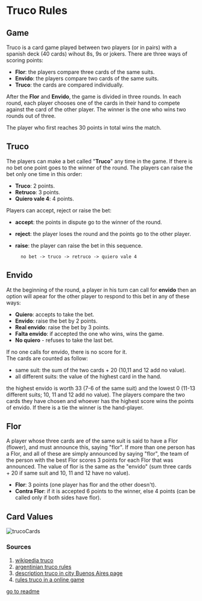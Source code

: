 # Truco Rules

## Game

Truco is a card game played between two players (or in pairs) with a spanish deck (40 cards) wihout 8s, 9s or jokers. There are three ways of scoring points:

* **Flor**: the players compare three cards of the same suits.
* **Envido**: the players compare two cards of the same suits.
* **Truco**: the cards are compared individually.

After the **Flor** and **Envido**, the game is divided in three rounds. In each round, each player chooses one of the cards in their hand to compete against the card of the other player. The winner is the one who wins two rounds out of three. 

The player who first reaches 30 points in total wins the match.

## Truco

The players can make a bet called "**Truco**" any time in the game. If there is no bet one point goes to the winner of the round. The players can raise the bet only one time in this order:

* **Truco**: 2 points.
* **Retruco**: 3 points.
* **Quiero vale 4**: 4 points.

Players can accept, reject or raise the bet:
    
* **accept**: the points in dispute go to the winner of the round.
* **reject**: the player loses the round and the points go to the other player.
* **raise**: the player can raise the bet in this sequence.
    
    
        no bet -> truco -> retruco -> quiero vale 4
    
## Envido

At the beginning of the round, a player in his turn can call for **envido** then an option will apear for the other player to respond to this bet in any of these ways:

   * **Quiero**: accepts to take the bet.
   * **Envido**: raise the bet by 2 points.
   * **Real envido**: raise the bet by 3 points.
   * **Falta envido**: if accepted the one who wins, wins the game.
   * **No quiero** - refuses to take the last bet. 

If no one calls for envido, there is no score for it.   
The cards are counted as follow:
* same suit: the sum of the two cards + 20 (10,11 and 12 add no value).
* all different suits: the value of the highest card in the hand.

the highest envido is worth 33 (7-6 of the same suit) and the lowest 0 (11-13 different suits; 10, 11 and 12 add no value).
The players compare the two cards they have chosen and whoever has the highest score wins the points of envido. If there is a tie the winner is the hand-player.

## Flor 

A player whose three cards are of the same suit is said to have a Flor (flower), and must announce this, saying "flor". If more than one person has a Flor, and all of these are simply announced by saying "flor", the team of the person with the best Flor scores 3 points for each Flor that was announced.
The value of flor is the same as the "envido" (sum three cards + 20 if same suit and 10, 11 and 12 have no value).

* **Flor**: 3 points (one player has flor and the other doesn't).
* **Contra Flor**: if it is accepted 6 points to the winner, else 4 points (can be called only if both sides have flor).



## Card Values

![trucoCards](https://github.com/maxogod/Truco/assets/85034225/627d81df-2c5d-404a-9927-695783b62e58)

### Sources

1. [wikipedia truco](https://en.wikipedia.org/wiki/Truco)
1. [argentinian truco rules](https://www.pagat.com/put/truco_ar.html)
1. [description truco in city Buenos Aires page](https://turismo.buenosaires.gob.ar/en/article/get-tricks-%E2%80%9Ctruco%E2%80%9D)
1. [rules truco in a online game](https://www.mundigames.com/multiplayer/argentinian-truco/rules/)



[go to readme](../README.md)
